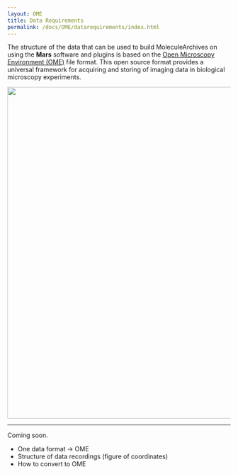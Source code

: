 ```yaml
---
layout: OME
title: Data Requirements
permalink: /docs/OME/datarequirements/index.html
---
```


The structure of the data that can be used to build MoleculeArchives on using the **Mars** software and plugins is based on the [Open Microscopy Environment (OME)](https://link.springer.com/article/10.1186/gb-2005-6-5-r47) file format. This open source format provides a universal framework for acquiring and storing of imaging data in biological microscopy experiments.


<img align='center' src='{{site.baseurl}}/docs/OME/img/img1.png' width='750' />

---

Coming soon.

- One data format -> OME
- Structure of data recordings (figure of coordinates)
- How to convert to OME
